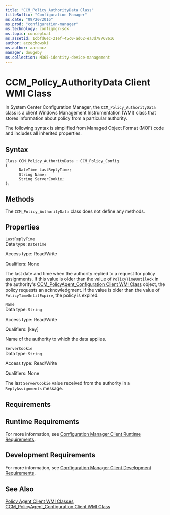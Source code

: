 ```yaml
---
title: "CCM_Policy_AuthorityData Class"
titleSuffix: "Configuration Manager"
ms.date: "09/20/2016"
ms.prod: "configuration-manager"
ms.technology: configmgr-sdk
ms.topic: conceptual
ms.assetid: 1cbfd6ec-21ef-45c0-ad62-ea3d78768616
author: aczechowski
ms.author: aaroncz
manager: dougeby
ms.collection: M365-identity-device-management
---
```

# CCM_Policy_AuthorityData Client WMI Class
In System Center Configuration Manager, the `CCM_Policy_AuthorityData` class is a client Windows Management Instrumentation (WMI) class that stores information about policy from a particular authority.  

 The following syntax is simplified from Managed Object Format (MOF) code and includes all inherited properties.  

## Syntax  

```  
Class CCM_Policy_AuthorityData : CCM_Policy_Config  
{  
      DateTime LastReplyTime;  
      String Name;  
      String ServerCookie;  
};  
```  

## Methods  
 The `CCM_Policy_AuthorityData` class does not define any methods.  

## Properties  
 `LastReplyTime`  
 Data type: `DateTime`  

 Access type: Read/Write  

 Qualifiers: None  

 The last date and time when the authority replied to a request for policy assignments. If this value is older than the value of `PolicyTimeUntilAck` in the authority's [CCM_PolicyAgent_Configuration Client WMI Class](../../../../../develop/reference/core/clients/client-classes/ccm_policyagent_configuration-client-wmi-class.md) object, the policy requests an acknowledgment. If the value is older than the value of `PolicyTimeUntilExpire`, the policy is expired.  

 `Name`  
 Data type: `String`  

 Access type: Read/Write  

 Qualifiers: [key]  

 Name of the authority to which the data applies.  

 `ServerCookie`  
 Data type: `String`  

 Access type: Read/Write  

 Qualifiers: None  

 The last `ServerCookie` value received from the authority in a `ReplyAssignments` message.  

## Requirements  

## Runtime Requirements  
 For more information, see [Configuration Manager Client Runtime Requirements](../../../../../develop/core/reqs/client-runtime-requirements.md).  

## Development Requirements  
 For more information, see [Configuration Manager Client Development Requirements](../../../../../develop/core/reqs/client-development-requirements.md).  

## See Also  
 [Policy Agent Client WMI Classes](../../../../../develop/reference/core/clients/client-classes/policy-agent-client-wmi-classes.md)   
 [CCM_PolicyAgent_Configuration Client WMI Class](../../../../../develop/reference/core/clients/client-classes/ccm_policyagent_configuration-client-wmi-class.md)
